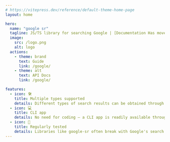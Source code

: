 ```yaml
---
# https://vitepress.dev/reference/default-theme-home-page
layout: home

hero:
  name: "google sr"
  tagline: JS/TS library for searching Google | [Documentation Has moved]
  image:
    src: /logo.png
    alt: logo
  actions:
    - theme: brand
      text: Guide
      link: /google/
    - theme: alt
      text: API Docs
      link: /google/

features:
  - icon: 🛠️
    title: Multiple types supported
    details: Different types of search results can be obtained through gsr
  - icon: 💻
    title: CLI app
    details: No need for coding – a CLI app is readily available through npm, allowing instant usage anytime with a simple command.
  - icon: 🔄
    title: Regularly tested
    details: Libraries like google-sr often break with Google's search page updates. We use regular testing to properly identify and address these changes, ensuring uninterrupted functionality.
---
```


